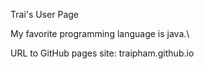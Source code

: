 Trai's User Page

My favorite programming language is java.\

URL to GitHub pages site: traipham.github.io
